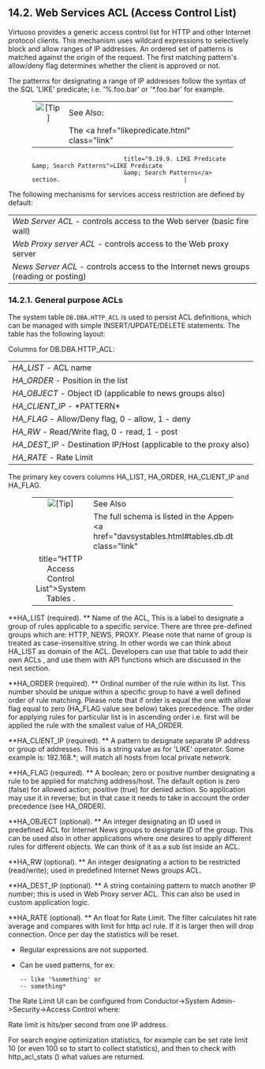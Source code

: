 <div id="wsacl" class="section">

<div class="titlepage">

<div>

<div>

## 14.2. Web Services ACL (Access Control List)

</div>

</div>

</div>

Virtuoso provides a generic access control list for HTTP and other
Internet protocol clients. This mechanism uses wildcard expressions to
selectively block and allow ranges of IP addresses. An ordered set of
patterns is matched against the origin of the request. The first
matching pattern's allow/deny flag determines whether the client is
approved or not.

The patterns for designating a range of IP addresses follow the syntax
of the SQL 'LIKE' predicate; i.e. '%.foo.bar' or '\*.foo.bar' for
example.

<div class="tip" style="margin-left: 0.5in; margin-right: 0.5in;">

|                            |                                                                     |
|:--------------------------:|:--------------------------------------------------------------------|
| ![\[Tip\]](images/tip.png) | See Also:                                                           |
|                            | The <a href="likepredicate.html" class="link"                       
                              title="9.19.9. LIKE Predicate &amp; Search Patterns">LIKE Predicate  
                              &amp; Search Patterns</a> section.                                   |

</div>

The following mechanisms for services access restriction are defined by
default:

|                                                                                                                    |
|--------------------------------------------------------------------------------------------------------------------|
| <span class="emphasis">*Web Server ACL*</span> - controls access to the Web server (basic fire wall)               |
| <span class="emphasis">*Web Proxy server ACL*</span> - controls access to the Web proxy server                     |
| <span class="emphasis">*News Server ACL*</span> - controls access to the Internet news groups (reading or posting) |

<div id="wsaclgenpurpacl" class="section">

<div class="titlepage">

<div>

<div>

### 14.2.1. General purpose ACLs

</div>

</div>

</div>

The system table `DB.DBA.HTTP_ACL` is used to persist ACL definitions,
which can be managed with simple INSERT/UPDATE/DELETE statements. The
table has the following layout:

Columns for DB.DBA.HTTP_ACL:

|                                                                                                 |
|-------------------------------------------------------------------------------------------------|
| <span class="emphasis">*HA_LIST*</span> - ACL name                                              |
| <span class="emphasis">*HA_ORDER*</span> - Position in the list                                 |
| <span class="emphasis">*HA_OBJECT*</span> - Object ID (applicable to news groups also)          |
| <span class="emphasis">*HA_CLIENT_IP*</span> - \*PATTERN\*                                      |
| <span class="emphasis">*HA_FLAG*</span> - Allow/Deny flag, 0 - allow, 1 - deny                  |
| <span class="emphasis">*HA_RW*</span> - Read/Write flag, 0 - read, 1 - post                     |
| <span class="emphasis">*HA_DEST_IP*</span> - Destination IP/Host (applicable to the proxy also) |
| <span class="emphasis">*HA_RATE*</span> - Rate Limit                                            |

The primary key covers columns HA_LIST, HA_ORDER, HA_CLIENT_IP and
HA_FLAG.

<div class="tip" style="margin-left: 0.5in; margin-right: 0.5in;">

|                            |                                                                                                                 |
|:--------------------------:|:----------------------------------------------------------------------------------------------------------------|
| ![\[Tip\]](images/tip.png) | See Also                                                                                                        |
|                            | The full schema is listed in the Appendix under <a href="davsystables.html#tables.db.dba.http_acl" class="link" 
                              title="HTTP Access Control List">System Tables</a> .                                                             |

</div>

**HA_LIST (required). ** Name of the ACL, This is a label to designate a
group of rules applicable to a specific service. There are three
pre-defined groups which are: HTTP, NEWS, PROXY. Please note that name
of group is treated as case-insensitive string. In other words we can
think about HA_LIST as domain of the ACL. Developers can use that table
to add their own ACLs , and use them with API functions which are
discussed in the next section.

**HA_ORDER (required). ** Ordinal number of the rule within its list.
This number should be unique within a specific group to have a well
defined order of rule matching. Please note that if order is equal the
one with allow flag equal to zero (HA_FLAG value see below) takes
precedence. The order for applying rules for particular list is in
ascending order i.e. first will be applied the rule with the smallest
value of HA_ORDER.

**HA_CLIENT_IP (required). ** A pattern to designate separate IP address
or group of addresses. This is a string value as for 'LIKE' operator.
Some example is: 192.168.\*; will match all hosts from local private
network.

**HA_FLAG (required). ** A boolean; zero or positive number designating
a rule to be applied for matching address/host. The default option is
zero (false) for allowed action; positive (true) for denied action. So
application may use it in reverse; but in that case it needs to take in
account the order precedence (see HA_ORDER).

**HA_OBJECT (optional). ** An integer designating an ID used in
predefined ACL for Internet News groups to designate ID of the group.
This can be used also in other applications where one desires to apply
different rules for different objects. We can think of it as a sub list
inside an ACL.

**HA_RW (optional). ** An integer designating a action to be restricted
(read/write); used in predefined Internet News groups ACL.

**HA_DEST_IP (optional). ** A string containing pattern to match another
IP number; this is used in Web Proxy server ACL. This can also be used
in custom application logic.

**HA_RATE (optional). ** An float for Rate Limit. The filter calculates
hit rate average and compares with limit for http acl rule. If it is
larger then will drop connection. Once per day the statistics will be
reset.

<div class="itemizedlist">

- Regular expressions are not supported.

- Can be used patterns, for ex:

  ``` programlisting
  -- like '%something' or
  -- something*
  ```

</div>

The Rate Limit UI can be configured from Conductor-\>System
Admin-\>Security-\>Access Control where:

Rate limit is hits/per second from one IP address.

For search engine optimization statistics, for example can be set rate
limit 10 (or even 100 so to start to collect statistics), and then to
check with http_acl_stats () what values are returned.

</div>

</div>
